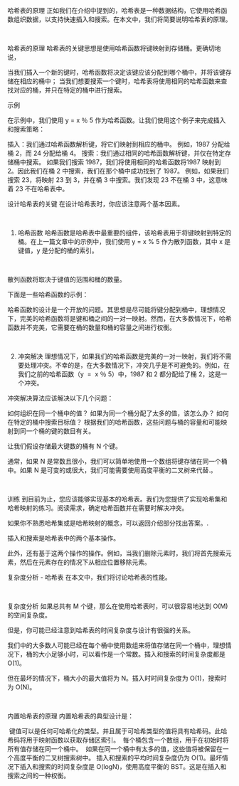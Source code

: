 哈希表的原理
正如我们在介绍中提到的，哈希表是一种数据结构，它使用哈希函数组织数据，以支持快速插入和搜索。在本文中，我们将简要说明哈希表的原理。

 

哈希表的原理
哈希表的关键思想是使用哈希函数将键映射到存储桶。更确切地说，

当我们插入一个新的键时，哈希函数将决定该键应该分配到哪个桶中，并将该键存储在相应的桶中；
当我们想要搜索一个键时，哈希表将使用相同的哈希函数来查找对应的桶，并只在特定的桶中进行搜索。
 

示例


在示例中，我们使用 y = x ％ 5 作为哈希函数。让我们使用这个例子来完成插入和搜索策略：

插入：我们通过哈希函数解析键，将它们映射到相应的桶中。
例如，1987 分配给桶 2，而 24 分配给桶 4。
搜索：我们通过相同的哈希函数解析键，并仅在特定存储桶中搜索。
如果我们搜索 1987，我们将使用相同的哈希函数将1987 映射到 2。因此我们在桶 2 中搜索，我们在那个桶中成功找到了 1987。
例如，如果我们搜索 23，将映射 23 到 3，并在桶 3 中搜索。我们发现 23 不在桶 3 中，这意味着 23 不在哈希表中。




设计哈希表的关键
在设计哈希表时，你应该注意两个基本因素。

 

1. 哈希函数
哈希函数是哈希表中最重要的组件，该哈希表用于将键映射到特定的桶。在上一篇文章中的示例中，我们使用 y = x % 5 作为散列函数，其中 x 是键值，y 是分配的桶的索引。

 

散列函数将取决于键值的范围和桶的数量。

下面是一些哈希函数的示例：



哈希函数的设计是一个开放的问题。其思想是尽可能将键分配到桶中，理想情况下，完美的哈希函数将是键和桶之间的一对一映射。然而，在大多数情况下，哈希函数并不完美，它需要在桶的数量和桶的容量之间进行权衡。

 

2. 冲突解决
理想情况下，如果我们的哈希函数是完美的一对一映射，我们将不需要处理冲突。不幸的是，在大多数情况下，冲突几乎是不可避免的。例如，在我们之前的哈希函数（y  =  x ％ 5）中，1987 和 2 都分配给了桶 2，这是一个冲突。

冲突解决算法应该解决以下几个问题：

如何组织在同一个桶中的值？
如果为同一个桶分配了太多的值，该怎么办？
如何在特定的桶中搜索目标值？
根据我们的哈希函数，这些问题与桶的容量和可能映射到同一个桶的键的数目有关。

让我们假设存储最大键数的桶有 N 个键。

通常，如果 N 是常数且很小，我们可以简单地使用一个数组将键存储在同一个桶中。如果 N 是可变的或很大，我们可能需要使用高度平衡的二叉树来代替.。

 

训练
到目前为止，您应该能够实现基本的哈希表。我们为您提供了实现哈希集和哈希映射的练习。阅读需求，确定哈希函数并在需要时解决冲突。

如果你不熟悉哈希集或是哈希映射的概念，可以返回介绍部分找出答案。.

插入和搜索是哈希表中的两个基本操作。

此外，还有基于这两个操作的操作。例如，当我们删除元素时，我们将首先搜索元素，然后在元素存在的情况下从相应位置移除元素。


复杂度分析 - 哈希表
在本文中，我们将讨论哈希表的性能。

 

复杂度分析
如果总共有 M 个键，那么在使用哈希表时，可以很容易地达到 O(M) 的空间复杂度。

但是，你可能已经注意到哈希表的时间复杂度与设计有很强的关系。

我们中的大多数人可能已经在每个桶中使用数组来将值存储在同一个桶中，理想情况下，桶的大小足够小时，可以看作是一个常数。插入和搜索的时间复杂度都是 O(1)。

但在最坏的情况下，桶大小的最大值将为 N。插入时时间复杂度为 O(1)，搜索时为 O(N)。

 

内置哈希表的原理
内置哈希表的典型设计是：

 键值可以是任何可哈希化的类型。并且属于可哈希类型的值将具有哈希码。此哈希码将用于映射函数以获取存储区索引。
 每个桶包含一个数组，用于在初始时将所有值存储在同一个桶中。
 如果在同一个桶中有太多的值，这些值将被保留在一个高度平衡的二叉树搜索树中。
插入和搜索的平均时间复杂度仍为 O(1)。最坏情况下插入和搜索的时间复杂度是 O(logN)，使用高度平衡的 BST。这是在插入和搜索之间的一种权衡。

